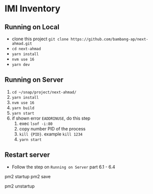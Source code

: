 # IMI Inventory

## Running on Local

- clone this project `git clone https://github.com/bambang-ap/next-ahmad.git`
- `cd next-ahmad`
- `yarn install`
- `nvm use 16`
- `yarn dev`

## Running on Server

1. `cd ~/snap/project/next-ahmad/`
2. `yarn install`
3. `nvm use 16`
4. `yarn build`
5. `yarn start`
6. if shown error `EADDRINUSE`, do this step
	1. exec `lsof -i:80`
	2. copy number PID of the process
	3. `kill {PID}`. example `kill 1234`
	4. `yarn start`


## Restart server

- Follow the step on `Running on Server` part 6.1 - 6.4


pm2 startup
pm2 save

pm2 unstartup